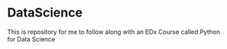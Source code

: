# DataScience
This is repository for me to follow along with an EDx Course called Python for Data Science
